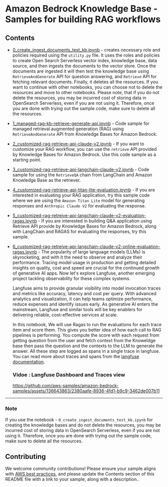 # Amazon Bedrock Knowledge Base - Samples for building RAG workflows

## Contents
- [0_create_ingest_documents_test_kb.ipynb](./0\_create_ingest_documents_test_kb.ipynb) - creates necessary role and policies required using the `utility.py` file. It uses the roles and policies to create Open Search Serverless vector index, knowledge base, data source, and then ingests the documents to the vector store. Once the documents are ingested it will then test the knowledge base using `RetrieveAndGenerate` API for question answering, and `Retrieve` API for fetching relevant documents. Finally, it deletes all the resources. If you want to continue with other notebooks, you can choose not to delete the resources and move to other notebooks. Please note, that if you do not delete the resources, you may be incurred cost of storing data in OpenSearch Serverless, even if you are not using it. Therefore, once you are done with trying out the sample code, make sure to delete all the resources. 

- [1_managed-rag-kb-retrieve-generate-api.ipynb](./1\_managed-rag-kb-retrieve-generate-api.ipynb) - Code sample for managed retrieval augmented generation (RAG) using `RetrieveAndGenerate` API from Knowledge Bases for Amazon Bedrock.

- [2_customized-rag-retrieve-api-claude-v2.ipynb](./2\_customized-rag-retrieve-api-claude-v2.ipynb) - If you want to customize your RAG workflow, you can use the `retrieve` API provided by Knowledge Bases for Amazon Bedrock. Use this code sample as a starting point.

- [3_customized-rag-retrieve-api-langchain-claude-v2.ipynb](./3\_customized-rag-retrieve-api-langchain-claude-v2.ipynb) - Code sample for using the `RetrieveQA` chain from LangChain and Amazon Knowledge Base as the retriever.

- [4_customized-rag-retrieve-api-titan-lite-evaluation.ipynb](./4\_customized-rag-retrieve-api-titan-lite-evaluation.ipynb) - If you are interested in evaluating your RAG application, try this sample code where we are using the `Amazon Titan Lite` model for generating responses and `Anthropic Claude V2` for evaluating the response.

- [5_customized-rag-retreive-api-langchain-claude-v2-evaluation-ragas.ipynb](./5_customized-rag-retreive-api-langchain-claude-v2-evaluation-ragas.ipynb) - If you are interested in building Q&A application using Retrieve API provide by Knowledge Bases for Amazon Bedrock, along with LangChain and RAGAS for evaluating the responses, try this sample.

- [6_customized-rag-retreive-api-langchain-claude-v2-online-evaluation-ragas.ipynb](./6_customized-rag-retreive-api-langchain-claude-v2-online-evaluation-ragas.ipynb) - The popularity of large language models (LLMs) is skyrocketing, and with it the    need to observe and analyze their performance. Tracing model usage in production and getting detailed insights on quality, cost and speed are crucial for the continued growth of generative AI apps.  Now let's explore Langfuse, another emerging project tackling observability for these complex systems.  

    Langfuse aims to provide granular visibility into model invocation traces and metrics like accuracy, latency and cost per query. With advanced analytics and visualization, it can help teams optimize performance, reduce expenses and identify issues early. As generative AI enters the mainstream, Langfuse and similar tools will be key enablers for delivering reliable, cost-effective services at scale. 

    In this notebook, We will use Ragas to run the evaluations for each trace item and score them. This gives you better idea of how each call to RAG pipelines is performing. You compute the score with each request from getting question from the user and fetch context from the Knoweldge base then pass the question and the contexts to the LLM to generate the answer. All these step are logged as spans in a single trace in langfuse. You can read more about traces and spans from the [langfuse documentation](https://langfuse.com/docs/tracing/overview).


    ### Vidoe : Langfuse Dashboard and Traces view
    
    https://github.com/aws-samples/amazon-bedrock-samples/assets/136643863/2380aafe-8936-4fd1-b9c9-3462de007b11




***

### Note
If you use the notebook - `0_create_ingest_documents_test_kb.ipynb` for creating the knowledge bases and do not delete the resources, you may be incurred cost of storing data in OpenSearch Serverless, even if you are not using it. Therefore, once you are done with trying out the sample code, make sure to delete all the resources. 

## Contributing

We welcome community contributions! Please ensure your sample aligns with [AWS best practices](_!https://aws.amazon.com/architecture/well-architected/_), and please update the Contents section of this README file with a link to your sample, along with a description..
